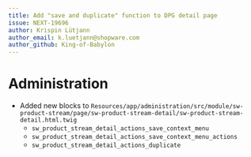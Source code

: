 ```yaml
---
title: Add "save and duplicate" function to DPG detail page
issue: NEXT-19696
author: Krispin Lütjann
author_email: k.luetjann@shopware.com
author_github: King-of-Babylon
---
```

# Administration
* Added new blocks to `Resources/app/administration/src/module/sw-product-stream/page/sw-product-stream-detail/sw-product-stream-detail.html.twig`
    * `sw_product_stream_detail_actions_save_context_menu`
    * `sw_product_stream_detail_actions_save_context_menu_actions`
    * `sw_product_stream_detail_actions_duplicate`
